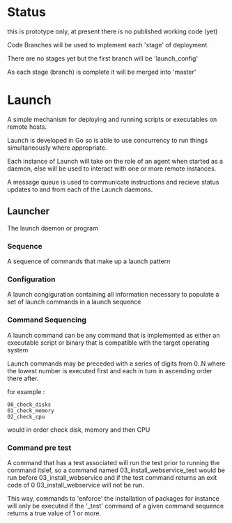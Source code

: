 # Status

this is prototype only, at present there is no published working code (yet)

Code Branches will be used to implement each 'stage' of deployment.

There are no stages yet but the first branch will be 'launch_config'

As each stage (branch) is complete it will be merged into 'master' 

# Launch

A simple mechanism for deploying and running scripts or executables on remote hosts.

Launch is developed in Go so is able to use concurrency to run things simultaneously where appropriate.

Each instance of Launch will take on the role of an agent when started as a daemon, else will be used to interact with one or more remote instances.

A message queue is used to communicate instructions and recieve status updates to and from each of the Launch daemons.

## Launcher

The launch daemon or program

### Sequence

A sequence of commands that make up a launch pattern

### Configuration

A launch congiguration containing all information necessary to populate a set 
of launch commands in a launch sequence

### Command Sequencing

A launch command can be any command that is implemented as either an executable
script or binary that is compatible with the target operating system

Launch commands may be preceded with a series of digits from 0..N where the 
lowest number is executed first and each in turn in ascending order there after.

for example :

    00_check_disks
    01_check_memory
    02_check_cpu

would in order check disk, memory and then CPU

### Command pre test

A command that has a test associated will run the test prior to running the 
command itslef, so a command named 03_install_webservice_test would be run 
before 03_install_webservice and if the test command returns an exit code of 0
03_install_webservice will not be run.

This way, commands to 'enforce' the installation of packages for instance will
only be executed if the '_test' command of a given command sequence returns a 
true value of 1 or more.


